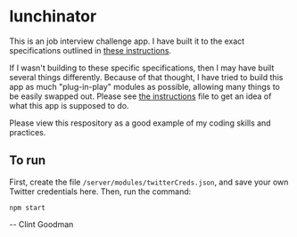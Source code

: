# lunchinator

This is an job interview challenge app.  I have built it to the exact specifications outlined in [these instructions](instructions/instructions.md).  

If I wasn't building to these specific specifications, then I may have built several things differently.  Because of that thought, I have tried to build this app as much "plug-in-play" modules as possible, allowing many things to be easily swapped out.  Please see [the instructions](instructions/instructions.md) file to get an idea of what this app is supposed to do.

Please view this respository as a good example of my coding skills and practices.

## To run

First, create the file `/server/modules/twitterCreds.json`, and save your own Twitter credentials here.  Then, run the command: 

```
npm start
```

-- Clint Goodman
